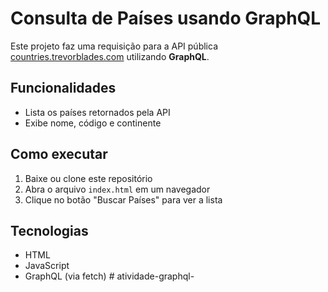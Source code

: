 # Consulta de Países usando GraphQL

Este projeto faz uma requisição para a API pública [countries.trevorblades.com](https://countries.trevorblades.com/) utilizando **GraphQL**.

## Funcionalidades
- Lista os países retornados pela API
- Exibe nome, código e continente

## Como executar
1. Baixe ou clone este repositório
2. Abra o arquivo `index.html` em um navegador
3. Clique no botão "Buscar Países" para ver a lista

## Tecnologias
- HTML
- JavaScript
- GraphQL (via fetch)
#   a t i v i d a d e - g r a p h q l -  
 